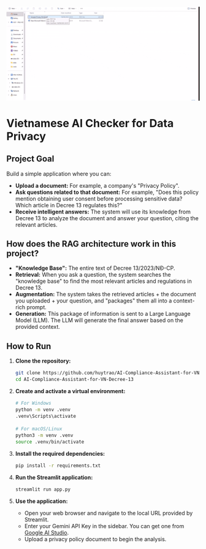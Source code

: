 ![Media1.gif](images/Media1.gif)

# Vietnamese AI Checker for Data Privacy

## Project Goal

Build a simple application where you can:

*   **Upload a document:** For example, a company's "Privacy Policy".
*   **Ask questions related to that document:** For example, "Does this policy mention obtaining user consent before processing sensitive data? Which article in Decree 13 regulates this?"
*   **Receive intelligent answers:** The system will use its knowledge from Decree 13 to analyze the document and answer your question, citing the relevant articles.

## How does the RAG architecture work in this project?

*   **"Knowledge Base":** The entire text of Decree 13/2023/NĐ-CP.
*   **Retrieval:** When you ask a question, the system searches the "knowledge base" to find the most relevant articles and regulations in Decree 13.
*   **Augmentation:** The system takes the retrieved articles + the document you uploaded + your question, and "packages" them all into a context-rich prompt.
*   **Generation:** This package of information is sent to a Large Language Model (LLM). The LLM will generate the final answer based on the provided context.

## How to Run

1.  **Clone the repository:**
    ```bash
    git clone https://github.com/huytrao/AI-Compliance-Assistant-for-VN-Decree-13.git
    cd AI-Compliance-Assistant-for-VN-Decree-13
    ```

2.  **Create and activate a virtual environment:**
    ```bash
    # For Windows
    python -m venv .venv
    .venv\Scripts\activate

    # For macOS/Linux
    python3 -m venv .venv
    source .venv/bin/activate
    ```

3.  **Install the required dependencies:**
    ```bash
    pip install -r requirements.txt
    ```

4.  **Run the Streamlit application:**
    ```bash
    streamlit run app.py
    ```

5.  **Use the application:**
    *   Open your web browser and navigate to the local URL provided by Streamlit.
    *   Enter your Gemini API Key in the sidebar. You can get one from [Google AI Studio](https://aistudio.google.com/app/apikey).
    *   Upload a privacy policy document to begin the analysis.
